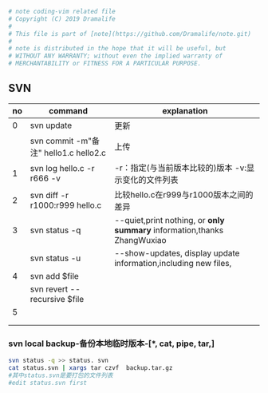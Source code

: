 ```bash
# note coding-vim related file
# Copyright (C) 2019 Dramalife
# 
# This file is part of [note](https://github.com/Dramalife/note.git)
# 
# note is distributed in the hope that it will be useful, but
# WITHOUT ANY WARRANTY; without even the implied warranty of
# MERCHANTABILITY or FITNESS FOR A PARTICULAR PURPOSE.
```

## SVN
|no|command|explanation|
|--|--|--|
|0|svn update|更新|
||svn commit -m"备注" hello1.c hello2.c|上传|
|1|svn log hello.c -r r666 -v|-r：指定(与当前版本比较的)版本 -v:显示变化的文件列表|
|2|svn diff -r r1000:r999 hello.c|比较hello.c在r999与r1000版本之间的差异|
|3|svn status -q|--quiet,print nothing, or **only summary** information,thanks ZhangWuxiao|
| |svn status -u |--show-updates, display update information,including new files, |
|4|svn add $file| |
| |svn revert --recursive $file| |
|5| | |
| | | |
| | | |

### svn local backup-备份本地临时版本-\[*, cat, pipe, tar,\]
```bash
svn status -q >> status. svn
cat status.svn | xargs tar czvf  backup.tar.gz
#其中status.svn是要打包的文件列表
#edit status.svn first
```

